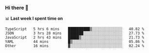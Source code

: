 ### Hi there 👋

<!--
**DBvc/DBvc** is a ✨ _special_ ✨ repository because its `README.md` (this file) appears on your GitHub profile.

Here are some ideas to get you started:

- 🔭 I’m currently working on ...
- 🌱 I’m currently learning ...
- 👯 I’m looking to collaborate on ...
- 🤔 I’m looking for help with ...
- 💬 Ask me about ...
- 📫 How to reach me: ...
- 😄 Pronouns: ...
- ⚡ Fun fact: ...
-->

📊 **Last week I spent time on**
<!--START_SECTION:waka-->

```text
TypeScript   5 hrs 6 mins    ██████████▒░░░░░░░░░░░░░░   40.82 %
JSON         3 hrs 28 mins   ███████░░░░░░░░░░░░░░░░░░   27.73 %
JavaScript   2 hrs 43 mins   █████▒░░░░░░░░░░░░░░░░░░░   21.73 %
YAML         44 mins         █▒░░░░░░░░░░░░░░░░░░░░░░░   05.86 %
Other        16 mins         ▓░░░░░░░░░░░░░░░░░░░░░░░░   02.24 %
```

<!--END_SECTION:waka-->
